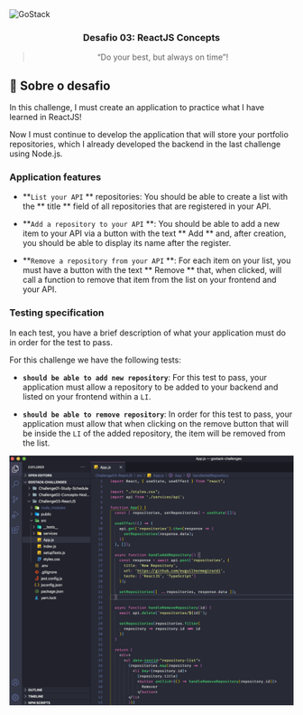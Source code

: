 <img alt="GoStack" src="https://storage.googleapis.com/golden-wind/bootcamp-gostack/header-desafios-new.png" />

<h3 align="center">
  Desafio 03: ReactJS Concepts
</h3>

<blockquote align="center">“Do your best, but always on time”!</blockquote>

## :rocket: Sobre o desafio

In this challenge, I must create an application to practice what I have learned in ReactJS!

Now I must continue to develop the application that will store your portfolio repositories, which I already developed the backend in the last challenge using Node.js.

### Application features

- **`List your API` ** repositories: You should be able to create a list with the ** title ** field of all repositories that are registered in your API.

- **`Add a repository to your API` **: You should be able to add a new item to your API via a button with the text ** Add ** and, after creation, you should be able to display its name after the register.

- **`Remove a repository from your API` **: For each item on your list, you must have a button with the text ** Remove ** that, when clicked, will call a function to remove that item from the list on your frontend and your API.

### Testing specification

In each test, you have a brief description of what your application must do in order for the test to pass.

For this challenge we have the following tests:

- **`should be able to add new repository`**: For this test to pass, your application must allow a repository to be added to your backend and listed on your frontend within a `LI`.

- **`should be able to remove repository`**: In order for this test to pass, your application must allow that when clicking on the remove button that will be inside the `LI` of the added repository, the item will be removed from the list.

<p align="center">
  <img  src=".github/challenge.png">
</p>
